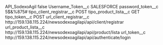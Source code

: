 <?xml version="1.0" encoding="UTF-8"?>
<CustomMetadata xmlns="http://soap.sforce.com/2006/04/metadata" xmlns:xsi="http://www.w3.org/2001/XMLSchema-instance" xmlns:xsd="http://www.w3.org/2001/XMLSchema">
    <label>API_SodexoAgil</label>
    <protected>false</protected>
    <values>
        <field>Username_Token__c</field>
        <value xsi:type="xsd:string">SALESFORCE</value>
    </values>
    <values>
        <field>password_token__c</field>
        <value xsi:type="xsd:string">5$&amp;%875#</value>
    </values>
    <values>
        <field>tipo_client_registrar__c</field>
        <value xsi:type="xsd:string">POST</value>
    </values>
    <values>
        <field>tipo_product_lista__c</field>
        <value xsi:type="xsd:string">GET</value>
    </values>
    <values>
        <field>tipo_token__c</field>
        <value xsi:type="xsd:string">POST</value>
    </values>
    <values>
        <field>url_client_registrar__c</field>
        <value xsi:type="xsd:string">http://159.138.115.224/newsodexoagilapi/api/client/registrar</value>
    </values>
    <values>
        <field>url_product_lista__c</field>
        <value xsi:type="xsd:string">http://159.138.115.224/newsodexoagilapi/api/product/lista</value>
    </values>
    <values>
        <field>url_token__c</field>
        <value xsi:type="xsd:string">http://159.138.115.224/newsodexoagilapi/api/authenticate/login</value>
    </values>
</CustomMetadata>
